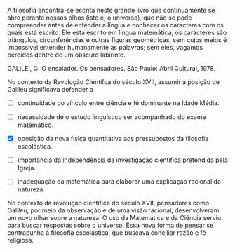 

A filosofia encontra-se escrita neste grande livro que continuamente se abre perante nossos olhos (isto é, o universo), que não se pode compreender antes de entender a língua e conhecer os caracteres com os quais está escrito. Ele está escrito em língua matemática, os caracteres são triângulos, circunferências e outras figuras geométricas, sem cujos meios é impossível entender humanamente as palavras; sem eles, vagamos perdidos dentro de um obscuro labirinto.

GALILEI, G. O ensaiador. Os pensadores. São Paulo: Abril Cultural, 1978.

No contexto da Revolução Científca do século XVII, assumir a posição de Galileu significava defender a



- [ ] continuidade do vínculo entre ciência e fé dominante na Idade Média.
- [ ] necessidade de o estudo linguístico ser acompanhado do exame matemático.
- [x] oposição da nova física quantitativa aos pressupostos da filosofia escolástica.
- [ ] importância da independência da investigação científica pretendida pela Igreja.
- [ ] inadequação da matemática para elaborar uma explicação racional da natureza.


No contexto da revolução científica do século XVII, pensadores como Galileu, por meio da observação e de uma visão racional, desenvolveram um novo olhar sobre a natureza. O uso da Matemática e da Ciência serviu para buscar respostas sobre o universo. Essa nova forma de pensar se contrapunha à filosofia escolástica, que buscava conciliar razão e fé religiosa.

        